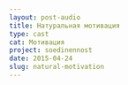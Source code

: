 ```yaml
---
layout: post-audio
title: Натуральная мотивация
type: cast
cat: Мотивация
project: soedinennost
date: 2015-04-24
slug: natural-motivation
---
```

